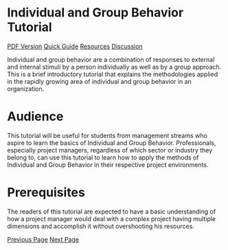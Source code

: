 # Individual and Group Behavior Tutorial
[PDF Version](../individual_and_group_behavior/pdf_version.md)
[Quick Guide](../individual_and_group_behavior/quick_guide.md)
[Resources](../individual_and_group_behavior/useful_resources.md)
[Discussion](../individual_and_group_behavior/discussion.md)

Individual and group behavior are a combination of responses to external and internal stimuli by a person individually as well as by a group approach. This is a brief introductory tutorial that explains the methodologies applied in the rapidly growing area of individual and group behavior in an organization.

# Audience
This tutorial will be useful for students from management streams who aspire to learn the basics of Individual and Group Behavior. Professionals, especially project managers, regardless of which sector or industry they belong to, can use this tutorial to learn how to apply the methods of Individual and Group Behavior in their respective project environments.

# Prerequisites
The readers of this tutorial are expected to have a basic understanding of how a project manager would deal with a complex project having multiple dimensions and accomplish it without overshooting his resources.


[Previous Page](../individual_and_group_behavior/index.md) [Next Page](../individual_and_group_behavior/introduction.md) 
